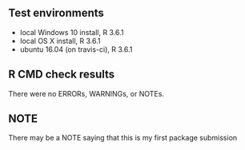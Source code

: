 ## Test environments
* local Windows 10 install, R 3.6.1
* local OS X install, R 3.6.1
* ubuntu 16.04 (on travis-ci), R 3.6.1

## R CMD check results
There were no ERRORs, WARNINGs, or NOTEs. 

## NOTE
There may be a NOTE saying that this is my first package submission